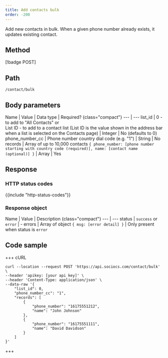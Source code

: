 ```yaml
---
title: Add contacts bulk
order: -200
---
```


Add new contacts in bulk. When a given phone number already exists, it updates existing contact.

## Method

[!badge POST]

## Path

`/contact/bulk`

## Body parameters

Name | Value | Data type | Required? {class="compact"}
--- | ---
list_id | 0 - to add to "All Contacts" or <br/> List ID - to add to a contact list (List ID is the value shown in the address bar when a list is selected on the Contacts page) | Integer | No (defaults to 0)
phone_number_cc | Phone number country dial code (e.g. "1") | String | No
records |  Array of up to 10,000 contacts `{ phone_number: [phone number starting with country code (required)], name: [contact name (optional)] }` | Array | Yes

## Response

### HTTP status codes

{{include "http-status-codes"}}

### Response object

Name | Value | Description {class="compact"}
--- | ---
status | `success` or `error` | -
errors | Array of object `{ msg: [error detail] }` | Only present when status is `error`

## Code sample

+++ cURL

```shell
curl --location --request POST 'https://api.sociocs.com/contact/bulk' \
--header 'apikey: [your api key]' \
--header 'Content-Type: application/json' \
--data-raw '{
    "list_id": 0,
    "phone_number_cc": "1",
    "records": [
        {
            "phone_number": "16175551212",
            "name": "John Johnson"
        },
        {
            "phone_number": "16175551111",
            "name": "David Davidson"
        }
    ]
}'
```

+++
